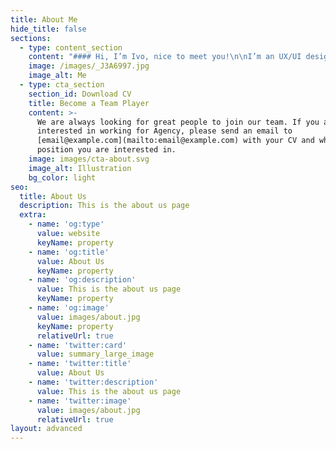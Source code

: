 ```yaml
---
title: About Me
hide_title: false
sections:
  - type: content_section
    content: "#### Hi, I’m Ivo, nice to meet you!\n\nI’m an UX/UI designer with over 10 years of experience in several industries (automotive, medicine, biometrics, energy…)\n\nI’m driven by my passion in understanding how the mind works to create clean and clear new digital products and elevate the experience of existing ones.\_\n\nI’d love to learn more about you and how I can help you, feel free to send me an email.\n"
    image: /images/_J3A6997.jpg
    image_alt: Me
  - type: cta_section
    section_id: Download CV
    title: Become a Team Player
    content: >-
      We are always looking for great people to join our team. If you are
      interested in working for Agency, please send an email to
      [email@example.com](mailto:email@example.com) with your CV and which
      position you are interested in.
    image: images/cta-about.svg
    image_alt: Illustration
    bg_color: light
seo:
  title: About Us
  description: This is the about us page
  extra:
    - name: 'og:type'
      value: website
      keyName: property
    - name: 'og:title'
      value: About Us
      keyName: property
    - name: 'og:description'
      value: This is the about us page
      keyName: property
    - name: 'og:image'
      value: images/about.jpg
      keyName: property
      relativeUrl: true
    - name: 'twitter:card'
      value: summary_large_image
    - name: 'twitter:title'
      value: About Us
    - name: 'twitter:description'
      value: This is the about us page
    - name: 'twitter:image'
      value: images/about.jpg
      relativeUrl: true
layout: advanced
---
```

